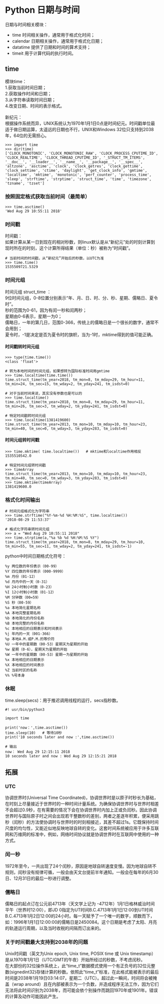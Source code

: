 # Python 日期与时间
日期与时间相关模块：</br>
* time 时间相关操作，通常用于格式化时间；</br>
* calendar 日期相关操作，通常用于格式化日期；</br>
* datatime 提供了日期和时间的算术支持；</br>
* timeit 用于计算代码的执行时间。</br>

## time
模块time：</br>
1.获取当前时间日期；</br>
2.获取操作时间和日期；</br>
3.从字符串读取时间日期；</br>
4.改变日期、时间的表示格式。</br>
</br>
新纪元：</br>
根据操作系统而异，UNIX系统认为1970年1月1日0点是时间纪元。时间戳单位最适于做日期运算，太遥远的日期也不行，UNIX和Windows 32位只支持到2038年，64位的无需担心。</br>
```
>>> import time
>>> dir(time)
['CLOCK_MONOTONIC', 'CLOCK_MONOTONIC_RAW', 'CLOCK_PROCESS_CPUTIME_ID', 'CLOCK_REALTIME', 'CLOCK_THREAD_CPUTIME_ID', '_STRUCT_TM_ITEMS', '__doc__', '__loader__', '__name__', '__package__', '__spec__', 'altzone', 'asctime', 'clock', 'clock_getres', 'clock_gettime', 'clock_settime', 'ctime', 'daylight', 'get_clock_info', 'gmtime', 'localtime', 'mktime', 'monotonic', 'perf_counter', 'process_time', 'sleep', 'strftime', 'strptime', 'struct_time', 'time', 'timezone', 'tzname', 'tzset']
```
### 按照固定格式获取当前时间（最简单）
```
>>> time.asctime()
'Wed Aug 29 10:55:11 2018'
```
### 时间戳
时间戳：</br>
如果计算从某一日到现在的相对秒数，则linux默认是从“新纪元”处的时刻计算到现时所在的时刻，这个计算所得结果（单位：秒）被称为“时间戳”。</br>
```
# 当前时间的时间戳，从“新纪元”开始后的秒数，以UTC为准
>>> time.time()
1535509721.5329
```

### 时间元组
时间元组 struct_time ：</br>
9位时间元组，0-8位置分别表示“年、月、日、时、分、秒、星期、儒略日、夏令时”。</br>
秒的范围为0-61，因为有闰一秒和闰两秒；</br>
星期由0-6表示，星期一为0；</br>
儒略日，一年的第几日，范围0-366，传统上的儒略日是一个很长的数字，通常不会用到；</br>
夏令时，-1是决定是否为夏令时的旗帜，当为-1时，mktime得到的值可能正确。</br>

#### 时间戳转时间元组
```
>>> type(time.time())
<class 'float'>

# 转为本地时间的时间元组，如果想转为国际标准时间用gmtime
>>> time.localtime(time.time())
time.struct_time(tm_year=2018, tm_mon=8, tm_mday=29, tm_hour=11, tm_min=24, tm_sec=15, tm_wday=2, tm_yday=241, tm_isdst=0)

# 对于当前时间来说，其实没有参数也是可以的
>>> time.localtime()
time.struct_time(tm_year=2018, tm_mon=8, tm_mday=29, tm_hour=11, tm_min=26, tm_sec=3, tm_wday=2, tm_yday=241, tm_isdst=0)

# 特定时间戳转时间元组
>>> time.localtime(1381419600)
time.struct_time(tm_year=2013, tm_mon=10, tm_mday=10, tm_hour=23, tm_min=40, tm_sec=0, tm_wday=3, tm_yday=283, tm_isdst=0)
```
#### 时间元组转时间戳
```
>>> time.mktime( time.localtime())   # mktime和localtime作用相反
1535510542.0

# 特定时间元组转时间戳
>>> timeArray
time.struct_time(tm_year=2013, tm_mon=10, tm_mday=10, tm_hour=23, tm_min=40, tm_sec=0, tm_wday=3, tm_yday=283, tm_isdst=0)
>>> time.mktime(timeArray)
1381419600.0
```
### 格式化时间输出
```
# 时间元组格式化为字符串
>>> time.strftime("%Y-%m-%d %H:%M:%S", time.localtime())
'2018-08-29 11:53:37'

# 格式化字符串转时间元组
>>> a = "Wed Aug 29 10:55:11 2018"
>>> time.strptime(a,"%a %b %d %H:%M:%S %Y")
time.struct_time(tm_year=2018, tm_mon=8, tm_mday=29, tm_hour=10, tm_min=55, tm_sec=11, tm_wday=2, tm_yday=241, tm_isdst=-1)
```
python中时间日期格式化符号：
```
%y 两位数的年份表示（00-99）
%Y 四位数的年份表示（000-9999）
%m 月份（01-12）
%d 月内中的一天（0-31）
%H 24小时制小时数（0-23）
%I 12小时制小时数（01-12）
%M 分钟数（00=59）
%S 秒（00-59）
%a 本地简化星期名称
%A 本地完整星期名称
%b 本地简化的月份名称
%B 本地完整的月份名称
%c 本地相应的日期表示和时间表示
%j 年内的一天（001-366）
%p 本地A.M.或P.M.的等价符
%U 一年中的星期数（00-53）星期天为星期的开始
%w 星期（0-6），星期天为星期的开始
%W 一年中的星期数（00-53）星期一为星期的开始
%x 本地相应的日期表示
%X 本地相应的时间表示
%Z 当前时区的名称
%% %号本身
```

### 休眠
time.sleep(secs)：用于推迟调用线程的运行，secs指秒数。
```
#! usr/bin/python3

import time

print('now：',time.asctime())
time.sleep(10)   # 等待10秒
print('10 seconds later and now :',time.asctime())

# 输出
now： Wed Aug 29 12:15:11 2018
10 seconds later and now : Wed Aug 29 12:15:21 2018
```

## 拓展
### UTC
协调世界时(Universal Time Coordinated)，协调世界时是以原子时秒长为基础，在时刻上尽量接近于世界时的一种时间计量系统。为确保协调世界时与世界时相差不会超过0.9秒，在有需要的情况下会在协调世界时内加上正或负闰秒。因此协调世界时与国际原子时之间会出现若干整数秒的差别，两者之差逐年积累，便采用跳秒（闰秒）的方法使协调时与世界时的时刻相接近，其差不超过1s。它既保持时间尺度的均匀性，又能近似地反映地球自转的变化。这套时间系统被应用于许多互联网和万维网的标准中，例如，网络时间协议就是协调世界时在互联网中使用的一种方式。

### 闰一秒
1972年至今，一共出现了24个闰秒，原因是地球自转速度变慢。因为地球自转不规则，闰秒没有规律可循，一般会由天文台提前半年通知。一般会在每年的6月30日、12月31日的最后一秒进行调整。

### 儒略日
儒略日的起点订在公元前4713年（天文学上记为 -4712年）1月1日格林威治时间平午（世界时12:00），即JD 0指定为UT时间B.C.4713年1月1日12:00到UT时间B.C.4713年1月2日12:00的24小时。每一天赋予了一个唯一的数字，顺数而下，如：1996年1月1日12:00:00的儒略日是2450084。这个日期是考虑了太阳、月亮的轨道运行周期，以及当时收税的间隔而订出来的。

### 关于时间戳最大支持到2038年的问题
Unix时间戳（英文为Unix epoch, Unix time, POSIX time 或 Unix timestamp）是从1970年1月1日（UTC/GMT的午夜）开始所经过的秒数，不考虑闰秒。 </br>
在大部份的32位操作系统上，此“time_t”数据模式使用一个有正负号的32位元整数(signedint32)存储计算的秒数。依照此“time_t”标准，在此格式能被表示的最后时间是2038年1月19日03:14:07，星期二（UTC）。超过此一瞬间，时间将会被掩盖（wrap around）且在内部被表示为一个负数，并造成程序无法工作，因为它们无法将此时间识别为2038年，而可能会依个别操作而跳回1970年或1901年。错误的计算及动作可能因此产生。

